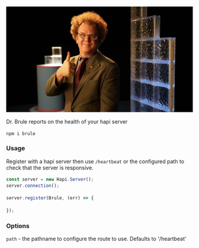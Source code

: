 ![Dr. Brule](images/brule.jpg)

Dr. Brule reports on the health of your hapi server

`npm i brule`

### Usage

Register with a hapi server then use `/heartbeat` or the configured path to check that the server is responsive.

```js
const server = new Hapi.Server();
server.connection();

server.register(Brule, (err) => {

});
```

### Options

`path` - the pathname to configure the route to use. Defaults to '/heartbeat'

